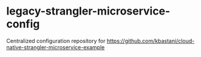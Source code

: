 # legacy-strangler-microservice-config
Centralized configuration repository for https://github.com/kbastani/cloud-native-strangler-microservice-example
